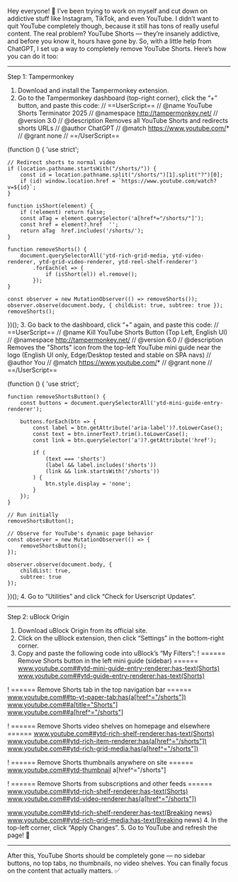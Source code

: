 Hey everyone! 👋
I’ve been trying to work on myself and cut down on addictive stuff like Instagram, TikTok, and even YouTube. I didn’t want to quit YouTube completely though, because it still has tons of really useful content. The real problem? YouTube Shorts — they’re insanely addictive, and before you know it, hours have gone by.
So, with a little help from ChatGPT, I set up a way to completely remove YouTube Shorts. Here’s how you can do it too:
________________________________________
Step 1: Tampermonkey
1.  Download and install the Tampermonkey extension.
2.  Go to the Tampermonkey dashboard (top-right corner), click the “+” button, and paste this code:
// ==UserScript==
// @name         YouTube Shorts Terminator 2025
// @namespace    http://tampermonkey.net/
// @version      3.0
// @description  Removes all YouTube Shorts and redirects shorts URLs
// @author       ChatGPT
// @match        https://www.youtube.com/*
// @grant        none
// ==/UserScript==

(function () {
    'use strict';

    // Redirect shorts to normal video
    if (location.pathname.startsWith("/shorts/")) {
        const id = location.pathname.split("/shorts/")[1].split("?")[0];
        if (id) window.location.href = `https://www.youtube.com/watch?v=${id}`;
    }

    function isShort(element) {
        if (!element) return false;
        const aTag = element.querySelector('a[href*="/shorts/"]');
        const href = element?.href  '';
        return aTag  href.includes('/shorts/');
    }

    function removeShorts() {
        document.querySelectorAll('ytd-rich-grid-media, ytd-video-renderer, ytd-grid-video-renderer, ytd-reel-shelf-renderer')
            .forEach(el => {
                if (isShort(el)) el.remove();
            });
    }

    const observer = new MutationObserver(() => removeShorts());
    observer.observe(document.body, { childList: true, subtree: true });
    removeShorts();
})();
3.  Go back to the dashboard, click “+” again, and paste this code:
// ==UserScript==
// @name         Kill YouTube Shorts Button (Top Left, English UI)
// @namespace    http://tampermonkey.net/
// @version      6.0
// @description  Removes the "Shorts" icon from the top-left YouTube mini guide near the logo (English UI only, Edge/Desktop tested and stable on SPA navs)
// @author       You
// @match        https://www.youtube.com/*
// @grant        none
// ==/UserScript==

(function () {
    'use strict';

    function removeShortsButton() {
        const buttons = document.querySelectorAll('ytd-mini-guide-entry-renderer');

        buttons.forEach(btn => {
            const label = btn.getAttribute('aria-label')?.toLowerCase();
            const text = btn.innerText?.trim().toLowerCase();
            const link = btn.querySelector('a')?.getAttribute('href');

            if (
                (text === 'shorts') 
                (label && label.includes('shorts')) 
                (link && link.startsWith('/shorts'))
            ) {
                btn.style.display = 'none';
            }
        });
    }

    // Run initially
    removeShortsButton();

    // Observe for YouTube's dynamic page behavior
    const observer = new MutationObserver(() => {
        removeShortsButton();
    });

    observer.observe(document.body, {
        childList: true,
        subtree: true
    });
})();
4.  Go to “Utilities” and click “Check for Userscript Updates”.
________________________________________
Step 2: uBlock Origin
1.  Download uBlock Origin from its official site.
2.  Click on the uBlock extension, then click “Settings” in the bottom-right corner.
3.  Copy and paste the following code into uBlock’s “My Filters”:
! ====== Remove Shorts button in the left mini guide (sidebar) ======
www.youtube.com##ytd-mini-guide-entry-renderer:has-text(Shorts)
www.youtube.com##ytd-guide-entry-renderer:has-text(Shorts)

! ====== Remove Shorts tab in the top navigation bar ======
www.youtube.com##tp-yt-paper-tab:has(a[href^="/shorts"])
www.youtube.com##a[title="Shorts"]
www.youtube.com##a[href^="/shorts"]

! ====== Remove Shorts video shelves on homepage and elsewhere ======
www.youtube.com##ytd-rich-shelf-renderer:has-text(Shorts)
www.youtube.com##ytd-rich-item-renderer:has(a[href^="/shorts"])
www.youtube.com##ytd-rich-grid-media:has(a[href^="/shorts"])

! ====== Remove Shorts thumbnails anywhere on site ======
www.youtube.com##ytd-thumbnail a[href^="/shorts"]

! ====== Remove Shorts from subscriptions and other feeds ======
www.youtube.com##ytd-rich-shelf-renderer:has-text(Shorts)
www.youtube.com##ytd-video-renderer:has(a[href^="/shorts"])

www.youtube.com##ytd-rich-shelf-renderer:has-text(Breaking news)
www.youtube.com##ytd-rich-grid-media:has-text(Breaking news)
4.  In the top-left corner, click “Apply Changes”.
5.  Go to YouTube and refresh the page! 🎉
________________________________________
After this, YouTube Shorts should be completely gone — no sidebar buttons, no top tabs, no thumbnails, no video shelves. You can finally focus on the content that actually matters. ✅
